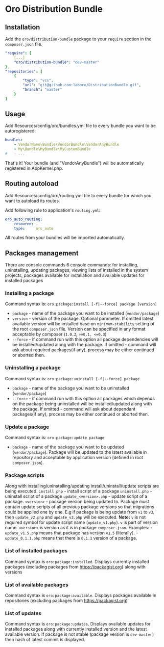 Oro Distribution Bundle
=======================

## Installation ##
Add the `oro/distribution-bundle` package to your `require` section in the `composer.json` file.

``` yaml
"require": {
    [...]
    "oro/distribution-bundle": "dev-master"
},
"repositories": [
    {
        "type": "vcs",
        "url": "git@github.com:laboro/DistributionBundle.git",
        "branch": "master"
    }
]
```

## Usage ##
Add Resources/config/oro/bundles.yml file to every bundle you want to be autoregistered:

``` yml
bundles:
    - VendorName\Bundle\VendorBundle\VendorAnyBundle
    - My\Bundle\MyBundle\MyCustomBundle
#   - ...
```

That's it! Your bundle (and "VendorAnyBundle") will be automatically registered in AppKernel.php.

## Routing autoload ##
Add Resources/config/oro/routing.yml file to every bundle for which you want to autoload its routes.

Add following rule to application's `routing.yml`:

``` yml
oro_auto_routing:
    resource: .
    type:     oro_auto
```

All routes from your bundles will be imported automatically.


## Packages management ##
There are console commands 6 console commands: for installing, uninstalling, updating packages, viewing lists of installed in the system projects, packages available for installation and available updates for installed packages

### Installing a package ###

Command syntax is: `oro:package:install [-f|--force] package [version]`
 - `package` - name of the package you want to be installed (`vendor/package`)
 - `version` - version of the package. Optional parameter. If omitted latest available version will be installed base on `minimum-stability` setting of the root `composer.json` file. Version can be specified in any format acceptable by composer (`1.0.2`, `>v0.1, <=0.3`)
 - `--force` - if command run with this option all package dependencies will be installed/updated along with the package. If omitted - command will ask about required packages(if any), process may be either continued or aborted then.

### Uninstalling a package ###
Command syntax is: `oro:package:uninstall [-f|--force] package`
 - `package` - name of the package you want to be uninstalled (`vendor/package`)
 - `--force` - if command run with this option all packages which depends on the package being uninstalled will be installed/updated along with the package. If omitted - command will ask about dependant packages(if any), process may be either continued or aborted then.

### Update a package ###
Command syntax is: `oro:package:update package`
 - `package` - name of the package you want to be updated (`vendor/package`). Package will be updated to the latest available in repository and acceptable by application version (defined in root `composer.json`).

### Package scripts ###
Along with installing/uninstalling/updating install/uninstall/update scripts are being executed.
`install.php` - install script of a package
`uninstall.php` - uninstall script of a package
`update_<version>.php` - update script of a package. `<version>` - package version being updated to. Package must contain update scripts of all previous package versions so that migrations could be applied one by one. E.g if package is being update from `v1` to `v3`, then `update_v2.php` and `update_v3.php` will be executed.
**Note:** `v` is not required symbol for update script name (`update_v1.php`). `v` is part of version name. `<version>` is version as it is in package `composer.json`.
Examples:
 -`update_v1.5.php` means that package has version `v1.5` (literally).
 -`update_0.1.1.php` means that there is `0.1.1` version of a package.

### List of installed packages ###
Command syntax is `oro:package:installed`.
Displays currently installed packages (excluding packages from https://packagist.org) along with versions

### List of available packages ###
Command syntax is `oro:package:available`.
Displays packages available in repositories (excluding packages from https://packagist.org)

### List of updates ###
Command syntax is `oro:package:updates`.
Displays available updates for installed packages along with currently installed version and the latest available version.
If package is not stable (package version is `dev-master`) then hash of latest commit is displayed.

